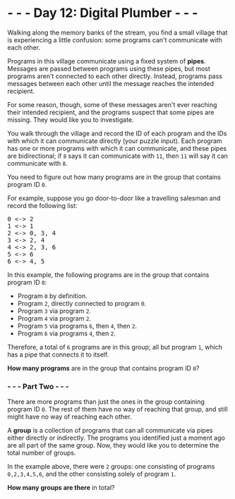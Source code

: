 # - - - Day 12: Digital Plumber - - -

Walking along the memory banks of the stream, you find a small village that is experiencing a little confusion: some programs can't communicate with each other.

Programs in this village communicate using a fixed system of **pipes**. Messages are passed between programs using these pipes, but most programs aren't connected to each other directly. Instead, programs pass messages between each other until the message reaches the intended recipient.

For some reason, though, some of these messages aren't ever reaching their intended recipient, and the programs suspect that some pipes are missing. They would like you to investigate.

You walk through the village and record the ID of each program and the IDs with which it can communicate directly (your puzzle input). Each program has one or more programs with which it can communicate, and these pipes are bidirectional; if ``8`` says it can communicate with ``11``, then ``11`` will say it can communicate with ``8``.

You need to figure out how many programs are in the group that contains program ID ``0``.

For example, suppose you go door-to-door like a travelling salesman and record the following list:

<pre>
0 <-> 2
1 <-> 1
2 <-> 0, 3, 4
3 <-> 2, 4
4 <-> 2, 3, 6
5 <-> 6
6 <-> 4, 5
</pre>

In this example, the following programs are in the group that contains program ID ``0``:

* Program ``0`` by definition.
* Program ``2``, directly connected to program ``0``.
* Program ``3`` via program ``2``.
* Program ``4`` via program ``2``.
* Program ``5`` via programs ``6``, then ``4``, then ``2``.
* Program ``6`` via programs ``4``, then ``2``.

Therefore, a total of ``6`` programs are in this group; all but program ``1``, which has a pipe that connects it to itself.

**How many programs** are in the group that contains program ID ``0``?


### - - - Part Two - - -

There are more programs than just the ones in the group containing program ID ``0``. The rest of them have no way of reaching that group, and still might have no way of reaching each other.

A **group** is a collection of programs that can all communicate via pipes either directly or indirectly. The programs you identified just a moment ago are all part of the same group. Now, they would like you to determine the total number of groups.

In the example above, there were ``2`` groups: one consisting of programs ``0,2,3,4,5,6``, and the other consisting solely of program ``1``.

**How many groups are there** in total?
